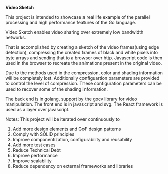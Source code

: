 __Video Sketch__

This project is intended to showcase a real life example of the parallel processing and high performance features of the Go language. 

Video Sketch enables video sharing over extremely low bandwidth networks. 

That is accomplished by creating a sketch of the video frames(using edge detection), compressing the created frames of black and white pixels into byte arrays and sending that to a browser over http. Javascript code is then used in the browser to recreate the animations present in the original video.

Due to the methods used in the compression, color and shading information will be completely lost. Additionally configuartion parameters are provided to control the level of compression. These configuration parameters can be used to recover some of the shading information.

The back end is in golang, support by the gocv library for video manipulation. The front end is in javascript and svg. The React framework is used as a layer over javascript.

Notes:
This project will be iterated over continuously to
1. Add more design elements and GoF design patterns
2. Comply with SOLID principles
3. Improve componentization, configurability and reusability
4. Add more test cases
5. Reduce Technical Debt
6. Improve performance
7. Improve scalability
8. Reduce dependency on external frameworks and libraries
